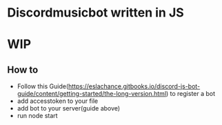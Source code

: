 # Discordmusicbot written in JS

# WIP
## How to
- Follow this Guide(https://eslachance.gitbooks.io/discord-js-bot-guide/content/getting-started/the-long-version.html) to register a bot
- add accesstoken to your file
- add bot to your server(guide above)
- run node start 